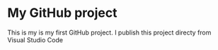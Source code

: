 # My GitHub project
This is my is my first GitHub project. I publish this project directy from Visual Studio Code